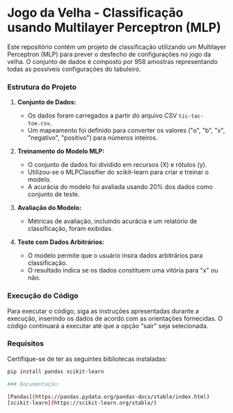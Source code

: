 # Jogo da Velha - Classificação usando Multilayer Perceptron (MLP)

Este repositório contém um projeto de classificação utilizando um Multilayer Perceptron (MLP) para prever o desfecho de configurações no jogo da velha. O conjunto de dados é composto por 958 amostras representando todas as possíveis configurações do tabuleiro.

### Estrutura do Projeto

1. **Conjunto de Dados:**
   - Os dados foram carregados a partir do arquivo CSV `tic-tac-toe.csv`.
   - Um mapeamento foi definido para converter os valores ("o", "b", "x", "negativo", "positivo") para números inteiros.

2. **Treinamento do Modelo MLP:**
   - O conjunto de dados foi dividido em recursos (X) e rótulos (y).
   - Utilizou-se o MLPClassifier do scikit-learn para criar e treinar o modelo.
   - A acurácia do modelo foi avaliada usando 20% dos dados como conjunto de teste.

3. **Avaliação do Modelo:**
   - Métricas de avaliação, incluindo acurácia e um relatório de classificação, foram exibidas.

4. **Teste com Dados Arbitrários:**
   - O modelo permite que o usuário insira dados arbitrários para classificação.
   - O resultado indica se os dados constituem uma vitória para "x" ou não.

### Execução do Código

Para executar o código, siga as instruções apresentadas durante a execução, inserindo os dados de acordo com as orientações fornecidas. O código continuará a executar até que a opção "sair" seja selecionada.

### Requisitos

Certifique-se de ter as seguintes bibliotecas instaladas:

```bash
pip install pandas scikit-learn

### Documentação:

[Pandas](https://pandas.pydata.org/pandas-docs/stable/index.html)
[scikit-learn](https://scikit-learn.org/stable/)
